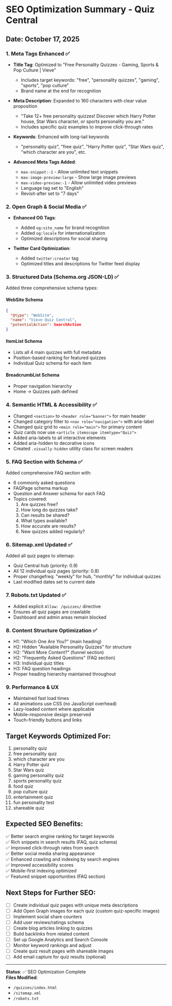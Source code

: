 # SEO Optimization Summary - Quiz Central

## Date: October 17, 2025

### 1. Meta Tags Enhanced ✅
- **Title Tag**: Optimized to "Free Personality Quizzes - Gaming, Sports & Pop Culture | Vieve"
  - Includes target keywords: "free", "personality quizzes", "gaming", "sports", "pop culture"
  - Brand name at the end for recognition
  
- **Meta Description**: Expanded to 160 characters with clear value proposition
  - "Take 12+ free personality quizzes! Discover which Harry Potter house, Star Wars character, or sports personality you are."
  - Includes specific quiz examples to improve click-through rates
  
- **Keywords**: Enhanced with long-tail keywords
  - "personality quiz", "free quiz", "Harry Potter quiz", "Star Wars quiz", "which character are you", etc.

- **Advanced Meta Tags Added**:
  - `max-snippet:-1` - Allow unlimited text snippets
  - `max-image-preview:large` - Show large image previews
  - `max-video-preview:-1` - Allow unlimited video previews
  - Language tag set to "English"
  - Revisit-after set to "7 days"

### 2. Open Graph & Social Media ✅
- **Enhanced OG Tags**:
  - Added `og:site_name` for brand recognition
  - Added `og:locale` for internationalization
  - Optimized descriptions for social sharing
  
- **Twitter Card Optimization**:
  - Added `twitter:creator` tag
  - Optimized titles and descriptions for Twitter feed display

### 3. Structured Data (Schema.org JSON-LD) ✅
Added three comprehensive schema types:

#### WebSite Schema
```json
{
  "@type": "WebSite",
  "name": "Vieve Quiz Central",
  "potentialAction": SearchAction
}
```

#### ItemList Schema
- Lists all 4 main quizzes with full metadata
- Position-based ranking for featured quizzes
- Individual Quiz schema for each item

#### BreadcrumbList Schema
- Proper navigation hierarchy
- Home → Quizzes path defined

### 4. Semantic HTML & Accessibility ✅
- Changed `<section>` to `<header role="banner">` for main header
- Changed category filter to `<nav role="navigation">` with aria-label
- Changed quiz grid to `<main role="main">` for primary content
- Quiz cards now use `<article itemscope itemtype="Quiz">` 
- Added aria-labels to all interactive elements
- Added aria-hidden to decorative icons
- Created `.visually-hidden` utility class for screen readers

### 5. FAQ Section with Schema ✅
Added comprehensive FAQ section with:
- 6 commonly asked questions
- FAQPage schema markup
- Question and Answer schema for each FAQ
- Topics covered:
  1. Are quizzes free?
  2. How long do quizzes take?
  3. Can results be shared?
  4. What types available?
  5. How accurate are results?
  6. New quizzes added regularly?

### 6. Sitemap.xml Updated ✅
Added all quiz pages to sitemap:
- Quiz Central hub (priority: 0.9)
- All 12 individual quiz pages (priority: 0.8)
- Proper changefreq: "weekly" for hub, "monthly" for individual quizzes
- Last modified dates set to current date

### 7. Robots.txt Updated ✅
- Added explicit `Allow: /quizzes/` directive
- Ensures all quiz pages are crawlable
- Dashboard and admin areas remain blocked

### 8. Content Structure Optimization ✅
- H1: "Which One Are You?" (main heading)
- H2: Hidden "Available Personality Quizzes" for structure
- H2: "Want More Content?" (funnel section)
- H2: "Frequently Asked Questions" (FAQ section)
- H3: Individual quiz titles
- H3: FAQ question headings
- Proper heading hierarchy maintained throughout

### 9. Performance & UX
- Maintained fast load times
- All animations use CSS (no JavaScript overhead)
- Lazy-loaded content where applicable
- Mobile-responsive design preserved
- Touch-friendly buttons and links

## Target Keywords Optimized For:
1. personality quiz
2. free personality quiz
3. which character are you
4. Harry Potter quiz
5. Star Wars quiz
6. gaming personality quiz
7. sports personality quiz
8. food quiz
9. pop culture quiz
10. entertainment quiz
11. fun personality test
12. shareable quiz

## Expected SEO Benefits:
✅ Better search engine ranking for target keywords  
✅ Rich snippets in search results (FAQ, quiz schema)  
✅ Improved click-through rates from search  
✅ Better social media sharing appearance  
✅ Enhanced crawling and indexing by search engines  
✅ Improved accessibility scores  
✅ Mobile-first indexing optimized  
✅ Featured snippet opportunities (FAQ section)  

## Next Steps for Further SEO:
- [ ] Create individual quiz pages with unique meta descriptions
- [ ] Add Open Graph images for each quiz (custom quiz-specific images)
- [ ] Implement social share counters
- [ ] Add user reviews/ratings schema
- [ ] Create blog articles linking to quizzes
- [ ] Build backlinks from related content
- [ ] Set up Google Analytics and Search Console
- [ ] Monitor keyword rankings and adjust
- [ ] Create quiz result pages with shareable images
- [ ] Add email capture for quiz results (optional)

---
**Status**: ✅ SEO Optimization Complete  
**Files Modified**: 
- `/quizzes/index.html`
- `/sitemap.xml`
- `/robots.txt`
